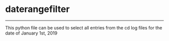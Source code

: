 # daterangefilter
---
This python file can be used to select all entries from the cd log files for the date of January 1st, 2019
